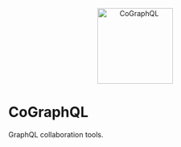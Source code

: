 <p align="center">
    <img src="https://cloud.githubusercontent.com/assets/157338/21601244/104e3602-d1c3-11e6-8dac-e9117d2798c7.png" width="150" alt="CoGraphQL">
</p>

# CoGraphQL

GraphQL collaboration tools.
